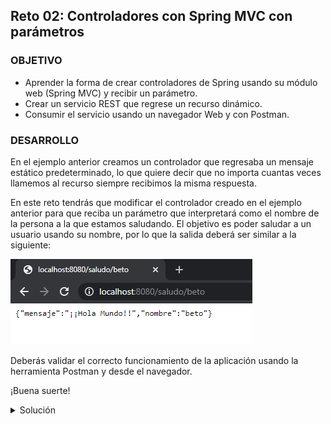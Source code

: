 ## Reto 02: Controladores con Spring MVC con parámetros

### OBJETIVO

- Aprender la forma de crear controladores de Spring usando su módulo web (Spring MVC) y recibir un parámetro.
- Crear un servicio REST que regrese un recurso dinámico.
- Consumir el servicio usando un navegador Web y con Postman.

### DESARROLLO

En el ejemplo anterior creamos un controlador que regresaba un mensaje estático predeterminado, lo que quiere decir que no importa cuantas veces llamemos al recurso siempre recibimos la misma respuesta. 

En este reto tendrás que modificar el controlador creado en el ejemplo anterior para que reciba un parámetro que interpretará como el nombre de la persona a la que estamos saludando. El objetivo es poder saludar a un usuario usando su nombre, por lo que la salida deberá ser similar a la siguiente:

![imagen](img/img_01.png)


Deberás validar el correcto funcionamiento de la aplicación usando la herramienta Postman y desde el navegador.

¡Buena suerte!


<details>
  <summary>Solución</summary>

Lo primero es crear un proyecto usando Spring Initializr desde el IDE IntelliJ Idea. Selecciona las siguientes opciones:

    Grupo, artefacto y nombre del proyecto.
    Tipo de proyecto: **Maven**.
    Lenguaje: **Java**.
    Forma de empaquetar la aplicación: **jar**.
    Versión de Java: **11** o superior.

![imagen](img/img_02.png)

En la siguiente ventana elige Spring Web como la única dependencia del proyecto:

![imagen](img/img_03.png)

Presiona el botón `Finish`.

Dentro del paquete del proyecto crearemos un subpaquete que contendrá los controladores de Spring MVC (los componentes que reciben y manejan las peticiones web dentro de la aplicación).

Haz clic con el botón derecho del ratón sobre el paquete y en el menú que se muestra selecciona las opciones `New  -> Package`. Dale a este nuevo paquete el nombre de `controllers`.

![imagen](img/img_04.png)

Crea un segundo paquete llamado `model` a la misma altura que el paquete `controllers`. Al final debes tener dos paquetes adicionales:

![imagen](img/img_05.png)

Dentro del paquete `model` crea una nueva clase llamada `Saludo`. Esta clase representará el modelo de los datos que regresará el servicio que crearemos en un momento. Esta será una clase sencilla que tendrá dos propiedades de tipo `String`: `mensaje` y `nombre`. Además de sus métodos *setter* y su método *getter*:    

```java
public class Saludo {
    private String mensaje;
    private String nombre;

    public String getMensaje() {
        return mensaje;
    }

    public void setMensaje(String mensaje) {
        this.mensaje = mensaje;
    }

    public String getNombre() {
        return nombre;
    }

    public void setNombre(String nombre) {
        this.nombre = nombre;
    }
}
```

En el paquete `controller` crea una nueva clase llamada `SaludoController`. Esta clase implementará los servicios web REST que manejan a los recursos de tipo `Saludo`. Para indicar a Spring que este componente es un servicio REST debemos decorar la case con la anotación `@RestController`:

```java
@RestController
public class SaludoController {

}
```

Esta clase tendrá, en este momento, un  solo método o manejador de llamadas, el cual no recibirá ningún parámetro y regresará un recurso de tipo `Saludo` con un mensaje preestablecido.

```java
    public Saludo saluda(){

      Saludo saludo = new Saludo();
      saludo.setMensaje("¡¡Hola Mundo!!");
      saludo.setNombre(nombre);

      return saludo;
    }
```

Para indicar que este método es un manejador de peticiones debemos indicar qué tipo de operaciones manejará (el verbo HTTP que soportará). Como en este caso solo se usará para leer información estática se usará el verbo **GET**. Spring en su módulo web (Spring MVC) proporciona una serie de anotaciones que permite indicar esto de una forma sencilla. En este caso la anotación que se usrá es `@GetMapping` a la cual hay que indicarle la URL de las peticiones que manejará. En este caso será la ruta `saludo`. El método completo queda de la siguiente forma:

```java
     @GetMapping("/saludo/{nombre}")
    public Saludo saluda(@PathVariable String nombre){

        Saludo saludo = new Saludo();
        saludo.setMensaje("¡¡Hola Mundo!!");
        saludo.setNombre(nombre);

        return saludo;
    }
```

Ejecuta la aplicación, en la consola del IDE debes ver un mensaje similar al siguiente:

![imagen](img/img_06.png)

Esto quiere decir que la aplicación se ejecutó correctamente y todo está bien configurado.

Desde tu navegador entra en la siguiente ruta: [http://localhost:8080/saludo/beto](http://localhost:8080/saludo/beto). Debes ver una salida similar a la siguiente:

![imagen](img/img_07.png)

Dependiendo de tu navegador y de los plugins que tengas instalado, podrías ver el formato un poco diferente; lo importante es que veas el texto "**¡¡Hola Mundo!!**".

Esto quiere decir que la aplicación ha funcionado de forma correcta.

Ahora, consumiremos el servicio usando *Postman. Al abrir Postman debes ver una ventana similar a la siguiente:

![imagen](img/img_08.png)

Haz clic en la opción *Create a basic request*. En la siguiente ventana coloca la misma URL de la petición que usaste en el navegador y presiona el botón `Send`. Una vez que recibas la respuesta, debes ver una salida similar en el panel de respuestas:

![imagen](img/img_09.png)

</details>